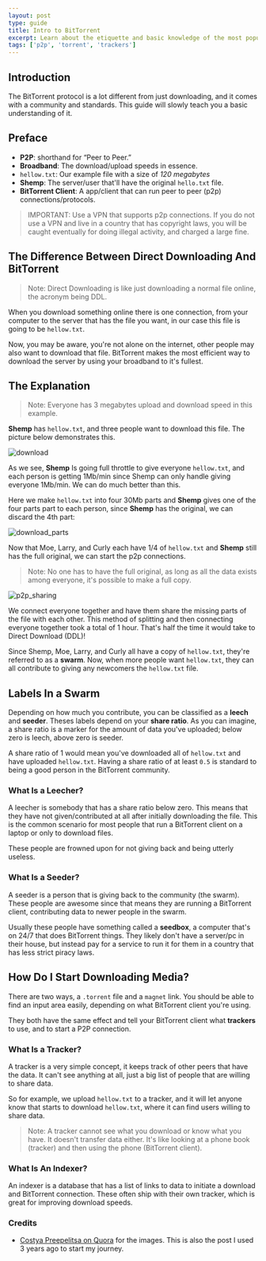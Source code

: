 ```yaml
---
layout: post
type: guide
title: Intro to BitTorrent
excerpt: Learn about the etiquette and basic knowledge of the most popular means of piracy.
tags: ['p2p', 'torrent', 'trackers']
---
```


## Introduction
The BitTorrent protocol is a lot different from just downloading, and it comes with a community and standards. This guide will slowly teach you a basic understanding of it.


## Preface
- **P2P**: shorthand for “Peer to Peer.”
- **Broadband**: The download/upload speeds in essence.
- `hellow.txt`: Our example file with a size of *120 megabytes*
- **Shemp**: The server/user that'll have the original `hello.txt` file.
- **BitTorrent Client**: A app/client that can run peer to peer (p2p) connections/protocols.

> IMPORTANT: Use a VPN that supports p2p connections. If you do not use a VPN and live in a country that has copyright laws, you will be caught eventually for doing illegal activity, and charged a large fine.

## The Difference Between Direct Downloading And BitTorrent
> Note: Direct Downloading is like just downloading a normal file online, the acronym being DDL.

When you download something online there is one connection, from your computer to the server that has the file you want, in our case this file is going to be `hellow.txt`.

Now, you may be aware, you're not alone on the internet, other people may also want to download that file. BitTorrent makes the most efficient way to download the server by using your broadband to it's fullest.

## The Explanation
> Note: Everyone has 3 megabytes upload and download speed in this example.

**Shemp** has `hellow.txt`, and three people want to download this file. The picture below demonstrates this.

![download](https://qph.cf2.quoracdn.net/main-qimg-91d8480d1c1c619a9d158056633f57e6)

As we see, **Shemp** Is going full throttle to give everyone `hellow.txt`, and each person is getting 1Mb/min since Shemp can only handle giving everyone 1Mb/min. We can do much better than this.

Here we make `hellow.txt` into four 30Mb parts and **Shemp** gives one of the four parts part to each person, since **Shemp** has the original, we can discard the 4th part:

![download_parts](https://qph.cf2.quoracdn.net/main-qimg-f22031ad809256211de349c52b224ec4)

Now that Moe, Larry, and Curly each have 1/4 of `hellow.txt` and **Shemp** still has the full original, we can start the p2p connections.
> Note: No one has to have the full original, as long as all the data exists among everyone, it's possible to make a full copy.

![p2p_sharing](https://qph.cf2.quoracdn.net/main-qimg-2f904762ab9ef67ef605f75d65f33cc9-pjlq)


We connect everyone together and have them share the missing parts of the file with each other. This method of splitting and then connecting everyone together took a total of 1 hour. That's half the time it would take to Direct Download (DDL)!

Since Shemp, Moe, Larry, and Curly all have a copy of `hellow.txt`, they're referred to as a **swarm**. Now, when more people want `hellow.txt`, they can all contribute to giving any newcomers the `hellow.txt` file.

## Labels In a Swarm
Depending on how much you contribute, you can be classified as a **leech** and **seeder**. Theses labels depend on your **share ratio**. As you can imagine, a share ratio is a marker for the amount of data you've uploaded; below zero is leech, above zero is seeder.

A share ratio of 1 would mean you've downloaded all of `hellow.txt` and have uploaded `hellow.txt`. Having a share ratio of at least `0.5` is standard to being a good person in the BitTorrent community.

### What Is a Leecher?
A leecher is somebody that has a share ratio below zero. This means that they have not given/contributed at all after initially downloading the file. This is the common scenario for most people that run a BitTorrent client on a laptop or only to download files.

These people are frowned upon for not giving back and being utterly useless.

### What Is a Seeder?
A seeder is a person that is giving back to the community (the swarm). These people are awesome since that means they are running a BitTorrent client, contributing data to newer people in the swarm.

Usually these people have something called a **seedbox**, a computer that's on 24/7 that does BitTorrent things. They likely don't have a server/pc in their house, but instead pay for a service to run it for them in a country that has less strict piracy laws.

## How Do I Start Downloading Media?
There are two ways, a `.torrent` file and a `magnet` link. You should be able to find an input area easily, depending on what BitTorrent client you're using.

They both have the same effect and tell your BitTorrent client what **trackers** to use, and to start a P2P connection.

### What Is a Tracker?
A tracker is a very simple concept, it keeps track of other peers that have the data. It can't see anything at all, just a big list of people that are willing to share data.

So for example, we upload `hellow.txt` to a tracker, and it will let anyone know that starts to download `hellow.txt`, where it can find users willing to share data.

> Note: A tracker cannot see what you download or know what you have. It doesn't transfer data either. It's like looking at a phone book (tracker) and then using the phone (BitTorrent client).

### What Is An Indexer?
An indexer is a database that has a list of links to data to initiate a download and BitTorrent connection. These often ship with their own tracker, which is great for improving download speeds.

### Credits
- [Costya Preepelitsa on Quora](https://www.quora.com/How-does-BitTorrent-work?share=1) for the images. This is also the post I used 3 years ago to start my journey.
